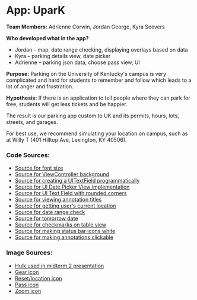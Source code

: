 # App: UparK

**Team Members:** Adrienne Corwin, Jordan George, Kyra Seevers

**Who developed what in the app?**
- Jordan – map, date range checking, displaying overlays based on data
- Kyra – parking details view, date picker
- Adrienne – parking json data, choose pass view, UI

**Purpose:** Parking on the University of Kentucky's campus is very complicated and hard for students to remember and follow which leads to a lot of anger and frustration.

**Hypothesis:** If there is an application to tell people where they can park for free, students will get less tickets and be happier.

The result is our parking app custom to UK and its permits, hours, lots, streets, and garages.

For best use, we recommend simulating your location on campus, such as at Willy T (401 Hilltop Ave, Lexington, KY 40506).

### Code Sources:
- [Source for font size](https://stackoverflow.com/questions/28742018/swift-increase-font-size-of-the-uitextview-how)
- [Source for ViewController background](https://stackoverflow.com/questions/29759224/change-background-color-of-viewcontroller-swift-single-view-application/29759262)
- [Source for creating a UITextField programmatically](https://stackoverflow.com/questions/2728354/add-uitextfield-on-uiview-programmatically)
- [Source for UI Date Picker View implementation](https://www.youtube.com/watch?v=aa-lNWUVY7g)
- [Source for UI Text Field with rounded corners](https://stackoverflow.com/questions/13717007/uitextfield-rounded-corner-issue)
- [Source for viewing annotation titles](https://stackoverflow.com/questions/37320485/swift-how-to-get-information-from-a-custom-annotation-on-clicked)
- [Source for getting user's current location](https://stackoverflow.com/questions/25296691/get-users-current-location-coordinates)
- [Source for date range check](https://stackoverflow.com/questions/29652771/how-to-check-if-time-is-within-a-specific-range-in-swift/39499504#)
- [Source for tomorrow date](https://stackoverflow.com/questions/44009804/swift-3-how-to-get-date-for-tomorrow-and-yesterday-take-care-special-case-ne)
- [Source for checkmarks on table view](https://www.youtube.com/watch?v=5MZ-WJuSdpg)
- [Source for making status bar icons white](https://stackoverflow.com/questions/38740648/how-to-set-status-bar-style-in-swift-3)
- [Source for making annotations clickable](https://www.hackingwithswift.com/example-code/location/how-to-add-annotations-to-mkmapview-using-mkpointannotation-and-mkpinannotationview)

### Image Sources:
- [Hulk used in midterm 2 presentation](https://www.google.com/search?safe=strict&client=firefox-b-1-ab&biw=1440&bih=781&tbm=isch&sa=1&ei=FcbVW-OoEMzMjwS26JTQCQ&q=hulk&oq=hulk&gs_l=img.3..0i67l2j0j0i67j0l3j0i67l2j0.32104.32571..32783...0.0..0.168.331.3j1......1....1..gws-wiz-img.......35i39.0EZpNXHRQe4#imgrc=IuSm1zmzoiIeoM)
- [Gear icon](https://www.iconfinder.com/icons/192450/settings_icon)
- [Reset/location icon]()
- [Pass icon]()
- [Zoom icon]()
